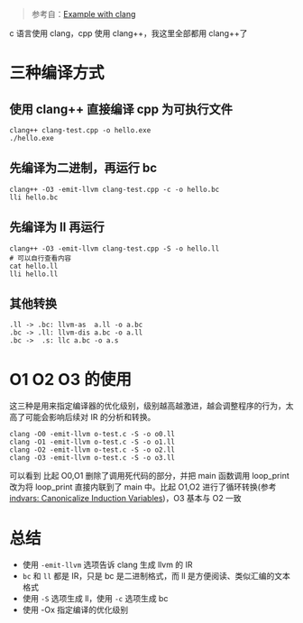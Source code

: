 > 参考自：[Example with clang](https://llvm.org/docs/GettingStarted.html#example-with-clang)

c 语言使用 clang，cpp 使用 clang++，我这里全部都用 clang++了

# 三种编译方式

## 使用 clang++ 直接编译 cpp 为可执行文件

```shell
clang++ clang-test.cpp -o hello.exe
./hello.exe
```

## 先编译为二进制，再运行 bc

```shell
clang++ -O3 -emit-llvm clang-test.cpp -c -o hello.bc
lli hello.bc
```

## 先编译为 ll 再运行

```shell
clang++ -O3 -emit-llvm clang-test.cpp -S -o hello.ll
# 可以自行查看内容
cat hello.ll
lli hello.ll
```

## 其他转换

```
.ll -> .bc: llvm-as  a.ll -o a.bc
.bc -> .ll: llvm-dis a.bc -o a.ll
.bc ->  .s: llc a.bc -o a.s
```

# O1 O2 O3 的使用

这三种是用来指定编译器的优化级别，级别越高越激进，越会调整程序的行为，太高了可能会影响后续对 IR 的分析和转换。

```shell
clang -O0 -emit-llvm o-test.c -S -o o0.ll
clang -O1 -emit-llvm o-test.c -S -o o1.ll
clang -O2 -emit-llvm o-test.c -S -o o2.ll
clang -O3 -emit-llvm o-test.c -S -o o3.ll
```

可以看到 比起 O0,O1 删除了调用死代码的部分，并把 main 函数调用 loop_print 改为将 loop_print 直接内联到了 main 中。比起 O1,O2 进行了循环转换(参考[indvars: Canonicalize Induction Variables](https://llvm.org/docs/Passes.html#indvars-canonicalize-induction-variables))，O3 基本与 O2 一致

# 总结

- 使用 `-emit-llvm` 选项告诉 clang 生成 llvm 的 IR
- `bc` 和 `ll` 都是 IR，只是 bc 是二进制格式，而 ll 是方便阅读、类似汇编的文本格式
- 使用 `-S` 选项生成 ll，使用 `-c` 选项生成 bc
- 使用 -Ox 指定编译的优化级别
